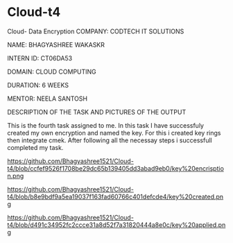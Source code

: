 # Cloud-t4

Cloud- Data Encryption
COMPANY: CODTECH IT SOLUTIONS

NAME: BHAGYASHREE WAKASKR

INTERN ID: CT06DA53

DOMAIN: CLOUD COMPUTING

DURATION: 6 WEEKS

MENTOR: NEELA SANTOSH

DESCRIPTION OF THE TASK AND PICTURES OF THE OUTPUT

This is the fourth task assigned to me. In this task I have successfuly created my own encryption and named the key. For this i created key rings then integrate cmek. After following all the necessay steps i successfull completed my task.

https://github.com/Bhagyashree1521/Cloud-t4/blob/ccfef9526f1708be29dc65b139405dd3abad9eb0/key%20encrisption.png

https://github.com/Bhagyashree1521/Cloud-t4/blob/b8e9bdf9a5ea19037f163fad60766c401defcde4/key%20created.png

https://github.com/Bhagyashree1521/Cloud-t4/blob/d491c34952fc2ccce31a8d52f7a31820444a8e0c/key%20applied.png
